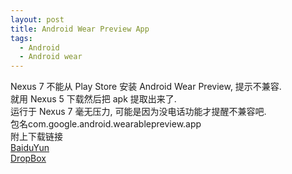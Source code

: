 ```yaml
---
layout: post
title: Android Wear Preview App
tags:
  - Android
  - Android wear
---
```


  
Nexus 7 不能从 Play Store 安装 Android Wear Preview, 提示不兼容.  
就用 Nexus 5 下载然后把 apk 提取出来了.  
运行于 Nexus 7 毫无压力, 可能是因为没电话功能才提醒不兼容吧.  
包名com.google.android.wearablepreview.app  
附上下载链接  
[BaiduYun](http://pan.baidu.com/s/1pJFHYbh)  
[DropBox](https://www.dropbox.com/s/tsrnzf00jhv2bo6/com.google.android.wearablepreview.app-1.apk?m=)  
<!-- nomore -->

